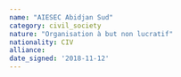 ```yaml
---
name: "AIESEC Abidjan Sud"
category: civil_society
nature: "Organisation à but non lucratif"
nationality: CIV
alliance: 
date_signed: '2018-11-12'
---
```

    